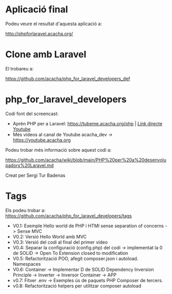 # Aplicació final

Podeu veure el resultat d'aquesta aplicació a:

http://phpforlaravel.acacha.org/

# Clone amb Laravel

El trobareu a:

https://github.com/acacha/php_for_laravel_developers_def

# php_for_laravel_developers

Codi font del screencast: 

- Aprèn PHP per a Laravel: https://tubeme.acacha.org/php | [Link directe Youtube](https://www.youtube.com/playlist?list=PLyasg1A0hpk2vR_ocOHavVJiybYoB05pR)
- Més vídeos al canal de Youtube acacha_dev -> https://youtube.acacha.org

Podeu trobar més informació sobre aquest codi a:

https://github.com/acacha/wiki/blob/main/PHP%20per%20a%20desenvolupadors%20Laravel.md

Creat per Sergi Tur Badenas

# Tags

Els podeu trobar a: https://github.com/acacha/php_for_laravel_developers/tags

- V0.1: Exemple Hello world de PHP i HTMl sense separation of concerns -> Sense MVC
- V0.2: Versió Hello World amb MVC
- V0.3: Versió del codi al final del primer vídeo
- V0.4: Separar la configuració (config.php) del codi -> implementat la 0 de SOLID -> Open To Extension closed to modification
- V0.5: Refactorització POO, afegit composer.json i autoload. Namespaces
- V0.6: Container -> Implementar D de SOLID Dependency Inversion Principle -> Inverter -> Inversor Container -> APP
- v0.7: Fitxer .env -> Exemples ús de paquets PHP Composer de tercers. 
- v0.8: Refactorització helpers per utilitzar composer autoload

